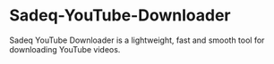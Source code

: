 # Sadeq-YouTube-Downloader
Sadeq YouTube Downloader is a lightweight, fast and smooth tool for downloading YouTube videos.

